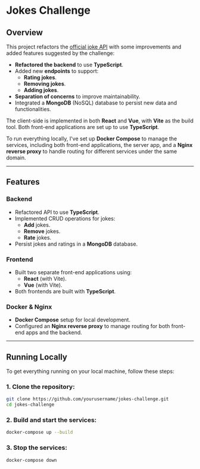 # Jokes Challenge

## Overview

This project refactors the [official joke API](https://github.com/15Dkatz/official_joke_api/) with some improvements and added features suggested by the challenge:

- **Refactored the backend** to use **TypeScript**.
- Added new **endpoints** to support:
  - **Rating jokes**.
  - **Removing jokes**.
  - **Adding jokes**.
- **Separation of concerns** to improve maintainability.
- Integrated a **MongoDB** (NoSQL) database to persist new data and functionalities.

The client-side is implemented in both **React** and **Vue**, with **Vite** as the build tool. Both front-end applications are set up to use **TypeScript**.

To run everything locally, I've set up **Docker Compose** to manage the services, including both front-end applications, the server app, and a **Nginx reverse proxy** to handle routing for different services under the same domain.

---

## Features

### Backend
- Refactored API to use **TypeScript**.
- Implemented CRUD operations for jokes:
  - **Add** jokes.
  - **Remove** jokes.
  - **Rate** jokes.
- Persist jokes and ratings in a **MongoDB** database.

### Frontend
- Built two separate front-end applications using:
  - **React** (with Vite).
  - **Vue** (with Vite).
- Both frontends are built with **TypeScript**.

### Docker & Nginx
- **Docker Compose** setup for local development.
- Configured an **Nginx reverse proxy** to manage routing for both front-end apps and the backend.

---

## Running Locally

To get everything running on your local machine, follow these steps:

### 1. Clone the repository:
```bash
git clone https://github.com/yourusername/jokes-challenge.git
cd jokes-challenge
```

### 2. Build and start the services:
```bash
docker-compose up --build
```

### 3. Stop the services:
```bash
docker-compose down
```

